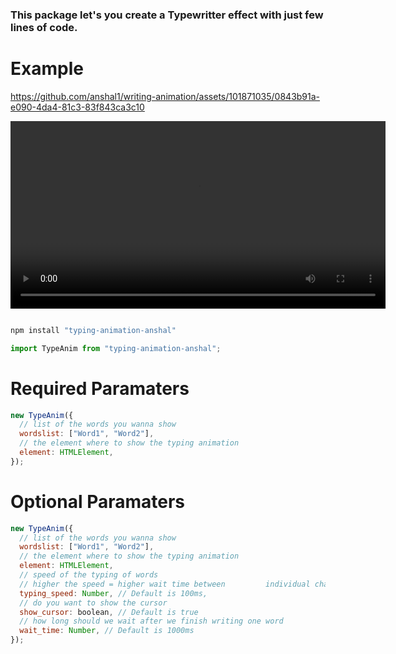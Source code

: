 ### This package let's you create a Typewritter effect with just few lines of code.

# Example

https://github.com/anshal1/writing-animation/assets/101871035/0843b91a-e090-4da4-81c3-83f843ca3c10


<video src="./screen-capture (online-video-cutter.com).mp4" autoplay loop controls width="600"></video>

```js

npm install "typing-animation-anshal"

import TypeAnim from "typing-animation-anshal";

```

# **Required Paramaters**

```js
new TypeAnim({
  // list of the words you wanna show
  wordslist: ["Word1", "Word2"],
  // the element where to show the typing animation
  element: HTMLElement,
});
```

# **Optional Paramaters**

```js
new TypeAnim({
  // list of the words you wanna show
  wordslist: ["Word1", "Word2"],
  // the element where to show the typing animation
  element: HTMLElement,
  // speed of the typing of words
  // higher the speed = higher wait time between         individual characters
  typing_speed: Number, // Default is 100ms,
  // do you want to show the cursor
  show_cursor: boolean, // Default is true
  // how long should we wait after we finish writing one word
  wait_time: Number, // Default is 1000ms
});
```
